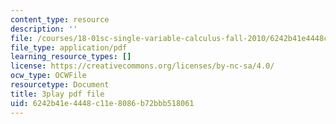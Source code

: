 ```yaml
---
content_type: resource
description: ''
file: /courses/18-01sc-single-variable-calculus-fall-2010/6242b41e4448c11e8086b72bbb518061_eHJuAByQf5A.pdf
file_type: application/pdf
learning_resource_types: []
license: https://creativecommons.org/licenses/by-nc-sa/4.0/
ocw_type: OCWFile
resourcetype: Document
title: 3play pdf file
uid: 6242b41e-4448-c11e-8086-b72bbb518061
---
```

